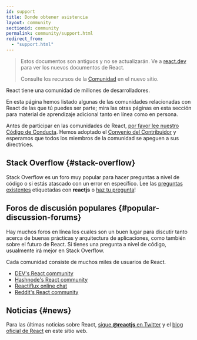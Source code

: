 ```yaml
---
id: support
title: Donde obtener asistencia
layout: community
sectionid: community
permalink: community/support.html
redirect_from:
  - "support.html"
---
```


<div class="scary">

> Estos documentos son antiguos y no se actualizarán. Ve a [react.dev](https://es.react.dev/) para ver los nuevos documentos de React.
>
> Consulte los recursos de la [Comunidad](https://es.react.dev/community) en el nuevo sitio.

</div>

React tiene una comunidad de millones de desarrolladores.

En esta página hemos listado algunas de las comunidades relacionadas con React de las que tú puedes ser parte; mira las otras páginas en esta sección para material de aprendizaje adicional tanto en línea como en persona.

Antes de participar en las comunidades de React, [por favor lee nuestro Código de Conducta](https://github.com/facebook/react/blob/main/CODE_OF_CONDUCT.md). Hemos adoptado el [Convenio del Contribuidor](https://www.contributor-covenant.org/) y esperamos que todos los miembros de la comunidad se apeguen a sus directrices.

## Stack Overflow {#stack-overflow}

Stack Overflow es un foro muy popular para hacer preguntas a nivel de código o si estás atascado con un error en específico. Lee las [preguntas existentes](https://stackoverflow.com/questions/tagged/reactjs) etiquetadas con **reactjs** o [haz tu pregunta](https://stackoverflow.com/questions/ask?tags=reactjs)!


## Foros de discusión populares {#popular-discussion-forums}

Hay muchos foros en línea los cuales son un buen lugar para discutir tanto acerca de buenas prácticas y arquitectura de aplicaciones, como también sobre el futuro de React. Si tienes una pregunta a nivel de código, usualmente irá mejor en Stack Overflow.

Cada comunidad consiste de muchos miles de usuarios de React.

* [DEV's React community](https://dev.to/t/react)
* [Hashnode's React community](https://hashnode.com/n/reactjs)
* [Reactiflux online chat](https://discord.gg/reactiflux)
* [Reddit's React community](https://www.reddit.com/r/reactjs/)

## Noticias {#news}

Para las últimas noticias sobre React, [sigue **@reactjs** en Twitter](https://twitter.com/reactjs) y el [blog oficial de React](/blog/) en este sitio web.
